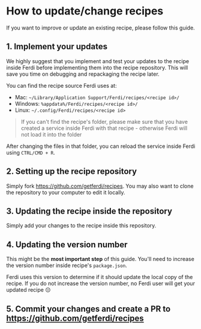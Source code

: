 # How to update/change recipes

If you want to improve or update an existing recipe, please follow this guide.

## 1. Implement your updates

We highly suggest that you implement and test your updates to the recipe inside Ferdi before implementing them into the recipe repository. This will save you time on debugging and repackaging the recipe later.

You can find the recipe source Ferdi uses at:
  * Mac: `~/Library/Application Support/Ferdi/recipes/<recipe id>/`
  * Windows: `%appdata%/Ferdi/recipes/<recipe id>/`
  * Linux: `~/.config/Ferdi/recipes/<recipe id>`

> If you can't find the recipe's folder, please make sure that you have created a service inside Ferdi with that recipe - otherwise Ferdi will not load it into the folder

After changing the files in that folder, you can reload the service inside Ferdi using `CTRL/CMD + R`.

## 2. Setting up the recipe repository

Simply fork https://github.com/getferdi/recipes. You may also want to clone the repository to your computer to edit it locally.

## 3. Updating the recipe inside the repository

Simply add your changes to the recipe inside this repository.

## 4. Updating the version number

This might be the __most important step__ of this guide. You'll need to increase the version number inside recipe's `package.json`.

Ferdi uses this version to determine if it should update the local copy of the recipe. If you do not increase the version number, no Ferdi user will get your updated recipe 😔

## 5. Commit your changes and create a PR to <https://github.com/getferdi/recipes>
